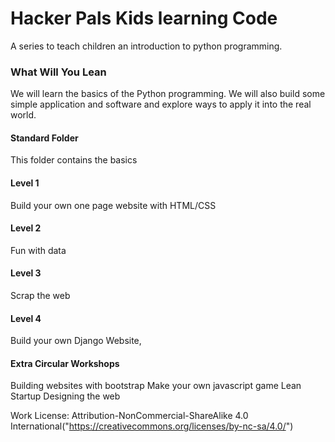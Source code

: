 # Hacker Pals Kids learning Code

A series to teach children an introduction to python programming.


### What Will You Lean
We will learn the basics of the Python programming. We will also build some
simple application and software and explore ways to apply it into the real world.

#### Standard Folder
This folder contains the basics


#### Level 1
Build your own one page website with HTML/CSS

#### Level 2
Fun with data

#### Level 3
Scrap the web

#### Level 4
Build your own Django Website,


#### Extra Circular Workshops
Building websites with bootstrap
Make your own javascript game
Lean Startup
Designing the web


Work License: Attribution-NonCommercial-ShareAlike 4.0 International("https://creativecommons.org/licenses/by-nc-sa/4.0/")
